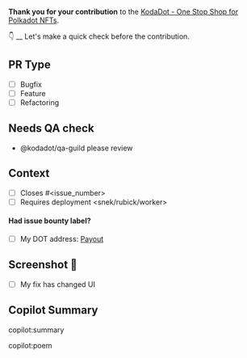 **Thank you for your contribution** to the [KodaDot - One Stop Shop for Polkadot NFTs](https://kodadot.xyz).

👇 __ Let's make a quick check before the contribution.

## PR Type

- [ ] Bugfix
- [ ] Feature
- [ ] Refactoring

## Needs QA check

- @kodadot/qa-guild please review

## Context

- [ ] Closes #<issue_number>
- [ ] Requires deployment <snek/rubick/worker>

#### Had issue bounty label?

- [ ] My DOT address: [Payout](https://canary.kodadot.xyz/dot/transfer/?target=<My_Polkadot_Address_check_https://github.com/kodadot/nft-gallery/blob/main/REWARDS.md#creating-your-dot-address>)

## Screenshot 📸

- [ ] My fix has changed UI

## Copilot Summary
copilot:summary

copilot:poem
